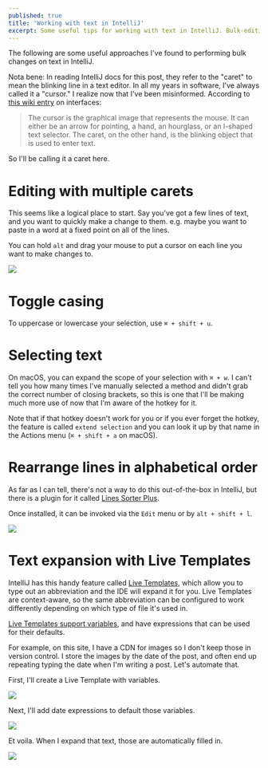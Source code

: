 ```yaml
---
published: true
title: 'Working with text in IntelliJ'
excerpt: Some useful tips for working with text in IntelliJ. Bulk-editing, alphabetizing, text-substitution, text expansion, etc.
---
```


The following are some useful approaches I've found to performing bulk changes on text in IntelliJ.

Nota bene: In reading IntelliJ docs for this post, they refer to the "caret" to mean the blinking line in a text editor.
In all my years in software, I've always called it a "cursor." I realize now that I've been misinformed. According
to [this
wiki entry](https://en.wikibooks.org/wiki/Windows_Programming/Interfacing#:~:text=Cursor%20Vs%20CaretEdit&text=The%20cursor%20is%20the%20graphical,is%20used%20to%20enter%20text.)
on interfaces:

> The cursor is the graphical image that represents the mouse. It can either be an arrow for pointing, a hand, an
> hourglass, or an I-shaped text selector. The caret, on the other hand, is the blinking object that is used to enter
> text.

So I'll be calling it a caret here.

# Editing with multiple carets

This seems like a logical place to start. Say you've got a few lines of text,
and you want to quickly make a change to them. e.g. maybe you want to paste in a word at a fixed point on all of the
lines.

You can hold `alt` and drag your mouse to put a cursor on each line you want to make changes to.

![]({{site.cdn_path}}/2023/03/23/multi_caret.png)

# Toggle casing

To uppercase or lowercase your selection, use `⌘ + shift + u`.

# Selecting text

On macOS, you can expand the scope of your selection with `⌘ + w`. I can't tell you how many
times I've manually selected a method and didn't grab the correct number of closing brackets,
so this is one that I'll be making much more use of now that I'm aware of the hotkey for it.

Note that if that hotkey doesn't work for you or if you ever forget the hotkey,
the feature is called `extend selection` and you can look it up by that name
in the Actions menu (`⌘ + shift + a` on macOS).

# Rearrange lines in alphabetical order

As far as I can tell, there's not a way to do this out-of-the-box in IntelliJ, but there is a plugin for it called
[Lines Sorter Plus](https://plugins.jetbrains.com/plugin/18564-lines-sorter-plus).

Once installed, it can be invoked via the `Edit` menu or by `alt + shift + l`.

![]({{site.cdn_path}}/2023/03/23/lines_sorter.png)

# Text expansion with Live Templates

IntelliJ has this handy feature called [Live Templates](https://www.jetbrains.com/help/idea/using-live-templates.html),
which allow you to type out an abbreviation and the IDE will expand it for you. Live Templates are
context-aware, so the same abbreviation can be configured to work differently depending on which type of file
it's used in.

[Live Templates support variables](https://www.jetbrains.com/help/idea/template-variables.html),
and have expressions that can be used for their defaults.

For example, on this site, I have a CDN for images so I don't keep those in version control. I store the images by the
date of the post, and often end up repeating typing the date when I'm writing a post. Let's automate that.

First, I'll create a Live Template with variables.

![]({{site.cdn_path}}/2023/03/23/new_live_template.png)

Next, I'll add date expressions to default those variables.

![]({{site.cdn_path}}/2023/03/23/live_template_variables.png)

Et voila. When I expand that text, those are automatically filled in.

![]({{site.cdn_path}}/2023/03/23/live_template_in_action.png)

